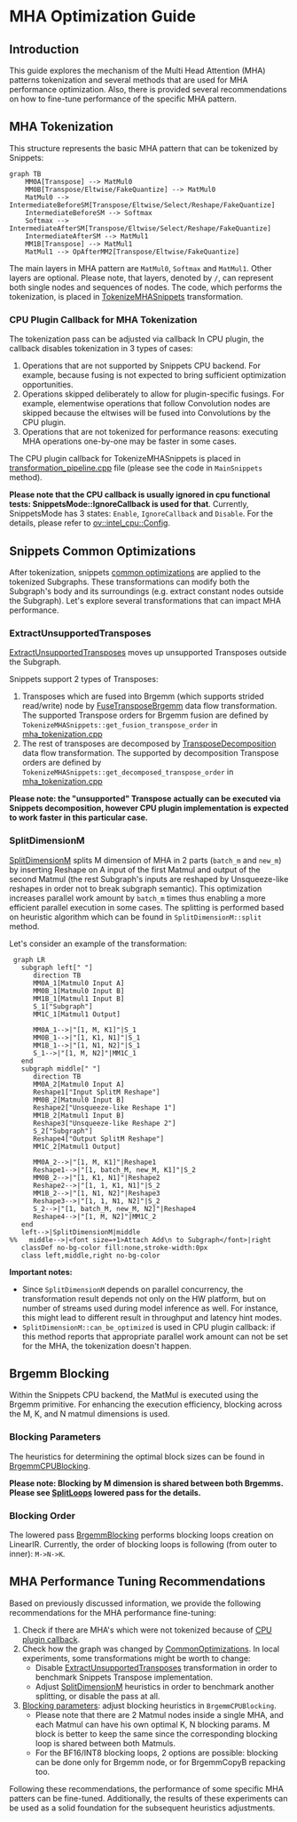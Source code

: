 # MHA Optimization Guide

## Introduction

This guide explores the mechanism of the Multi Head Attention (MHA) patterns tokenization and several methods that are used for MHA performance optimization.
Also, there is provided several recommendations on how to fine-tune performance of the specific MHA pattern.

## MHA Tokenization

This structure represents the basic MHA pattern that can be tokenized by Snippets:

```mermaid
graph TB
    MM0A[Transpose] --> MatMul0
    MM0B[Transpose/Eltwise/FakeQuantize] --> MatMul0
    MatMul0 --> IntermediateBeforeSM[Transpose/Eltwise/Select/Reshape/FakeQuantize]
    IntermediateBeforeSM --> Softmax
    Softmax --> IntermediateAfterSM[Transpose/Eltwise/Select/Reshape/FakeQuantize]
    IntermediateAfterSM --> MatMul1
    MM1B[Transpose] --> MatMul1
    MatMul1 --> OpAfterMM2[Transpose/Eltwise/FakeQuantize]
```

The main layers in MHA pattern are `MatMul0`, `Softmax` and `MatMul1`. Other layers are optional.
Please note, that layers, denoted by `/`, can represent both single nodes and sequences of nodes.
The code, which performs the tokenization, is placed in [TokenizeMHASnippets](../src/pass/mha_tokenization.cpp) transformation.

### CPU Plugin Callback for MHA Tokenization

The tokenization pass can be adjusted via callback
In CPU plugin, the callback disables tokenization in 3 types of cases:

1. Operations that are not supported by Snippets CPU backend.
For example, because fusing is not expected to bring sufficient optimization opportunities.
2. Operations skipped deliberately to allow for plugin-specific fusings.
For example, elementwise operations that follow Convolution nodes are skipped because the eltwises will be fused into Convolutions by the CPU plugin.
3. Operations that are not tokenized for performance reasons: executing MHA operations one-by-one may be faster in some cases.

The CPU plugin callback for TokenizeMHASnippets is placed in [transformation_pipeline.cpp](../../../plugins/intel_cpu/src/transformations/transformation_pipeline.cpp) file (please see the code in `MainSnippets` method).

**Please note that the CPU callback is usually ignored in cpu functional tests: SnippetsMode::IgnoreCallback is used for that**.
Currently, SnippetsMode has 3 states: `Enable`, `IgnoreCallback` and `Disable`.
For the details, please refer to [ov::intel_cpu::Config](../../../plugins/intel_cpu/src/config.h).

## Snippets Common Optimizations

After tokenization, snippets [common optimizations](../src/pass/common_optimizations.cpp) are applied to the tokenized Subgraphs.
These transformations can modify both the Subgraph's body and its surroundings (e.g. extract constant nodes outside the Subgraph).
Let's explore several transformations that can impact MHA performance.

### ExtractUnsupportedTransposes

[ExtractUnsupportedTransposes](../src/pass/extract_unsupported_transposes.cpp) moves up unsupported Transposes outside the Subgraph.

Snippets support 2 types of Transposes:

1. Transposes which are fused into Brgemm (which supports strided read/write) node by [FuseTransposeBrgemm](../src/pass/fuse_transpose_brgemm.cpp) data flow transformation.
The supported Transpose orders for Brgemm fusion are defined by `TokenizeMHASnippets::get_fusion_transpose_order` in [mha_tokenization.cpp](../src/pass/mha_tokenization.cpp)
2. The rest of transposes are decomposed by [TransposeDecomposition](../src/pass/transpose_decomposition.cpp) data flow transformation.
The supported by decomposition Transpose orders are defined by `TokenizeMHASnippets::get_decomposed_transpose_order` in [mha_tokenization.cpp](../src/pass/mha_tokenization.cpp)

**Please note: the "unsupported" Transpose actually can be executed via Snippets decomposition, however CPU plugin implementation is expected to work faster in this particular case.**

### SplitDimensionM

[SplitDimensionM](../src/pass/split_dimension_m.cpp) splits M dimension of MHA in 2 parts (`batch_m` and `new_m`) by inserting Reshape on A input of the first Matmul and output of the second Matmul (the rest Subgraph's inputs are reshaped by Unsqueeze-like reshapes in order not to break subgraph semantic).
This optimization increases parallel work amount by `batch_m` times thus enabling a more efficient parallel execution in some cases.
The splitting is performed based on heuristic algorithm which can be found in `SplitDimensionM::split` method.

Let's consider an example of the transformation:

```mermaid
 graph LR
   subgraph left[" "]
      direction TB
      MM0A_1[Matmul0 Input A]
      MM0B_1[Matmul0 Input B]
      MM1B_1[Matmul1 Input B]
      S_1["Subgraph"]
      MM1C_1[Matmul1 Output]

      MM0A_1-->|"[1, M, K1]"|S_1
      MM0B_1-->|"[1, K1, N1]"|S_1
      MM1B_1-->|"[1, N1, N2]"|S_1
      S_1-->|"[1, M, N2]"|MM1C_1
   end
   subgraph middle[" "]
      direction TB
      MM0A_2[Matmul0 Input A]
      Reshape1["Input SplitM Reshape"]
      MM0B_2[Matmul0 Input B]
      Reshape2["Unsqueeze-like Reshape 1"]
      MM1B_2[Matmul1 Input B]
      Reshape3["Unsqueeze-like Reshape 2"]
      S_2["Subgraph"]
      Reshape4["Output SplitM Reshape"]
      MM1C_2[Matmul1 Output]

      MM0A_2-->|"[1, M, K1]"|Reshape1
      Reshape1-->|"[1, batch_M, new_M, K1]"|S_2
      MM0B_2-->|"[1, K1, N1]"|Reshape2
      Reshape2-->|"[1, 1, K1, N1]"|S_2
      MM1B_2-->|"[1, N1, N2]"|Reshape3
      Reshape3-->|"[1, 1, N1, N2]"|S_2
      S_2-->|"[1, batch_M, new_M, N2]"|Reshape4
      Reshape4-->|"[1, M, N2]"|MM1C_2
   end
   left-->|SplitDimensionM|middle
%%   middle-->|<font size=+1>Attach Add\n to Subgraph</font>|right
   classDef no-bg-color fill:none,stroke-width:0px
   class left,middle,right no-bg-color
```

**Important notes:**
- Since `SplitDimensionM` depends on parallel concurrency, the transformation result depends not only on the HW platform, but on number of streams used during model inference as well.
For instance, this might lead to different result in throughput and latency hint modes.
- `SplitDimensionM::can_be_optimized` is used in CPU plugin callback: if this method reports that appropriate parallel work amount can not be set for the MHA, the tokenization doesn't happen.

## Brgemm Blocking

Within the Snippets CPU backend, the MatMul is executed using the Brgemm primitive.
For enhancing the execution efficiency, blocking across the M, K, and N matmul dimensions is used.

### Blocking Parameters

The heuristics for determining the optimal block sizes can be found in [BrgemmCPUBlocking](../../../plugins/intel_cpu/src/transformations/snippets/x64/pass/lowered/brgemm_cpu_blocking.cpp).

**Please note: Blocking by M dimension is shared between both Brgemms. Please see [SplitLoops](../include/snippets/lowered/pass/split_loops.hpp) lowered pass for the details.**

### Blocking Order

The lowered pass [BrgemmBlocking](../../../common/snippets/src/lowered/pass/brgemm_blocking.cpp) performs blocking loops creation on LinearIR.
Currently, the order of blocking loops is following (from outer to inner): `M->N->K`.

## MHA Performance Tuning Recommendations

Based on previously discussed information, we provide the following recommendations for the MHA performance fine-tuning:

1. Check if there are MHA's which were not tokenized because of [CPU plugin callback](#cpu-plugin-callback-for-mha-tokenization).
2. Check how the graph was changed by [CommonOptimizations](#snippets-common-optimizations).
In local experiments, some transformations might be worth to change:
    - Disable [ExtractUnsupportedTransposes](#extractunsupportedtransposes) transformation in order to benchmark Snippets Transpose implementation.
    - Adjust [SplitDimensionM](#splitdimensionm) heuristics in order to benchmark another splitting, or disable the pass at all.
3. [Blocking parameters](#blocking-parameters): adjust blocking heuristics in `BrgemmCPUBlocking`.
    - Please note that there are 2 Matmul nodes inside a single MHA, and each Matmul can have his own optimal K, N blocking params.
    M block is better to keep the same since the corresponding blocking loop is shared between both Matmuls.
    - For the BF16/INT8 blocking loops, 2 options are possible: blocking can be done only for Brgemm node, or for BrgemmCopyB repacking too.

Following these recommendations, the performance of some specific MHA patters can be fine-tuned.
Additionally, the results of these experiments can be used as a solid foundation for the subsequent heuristics adjustments.